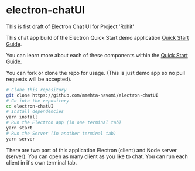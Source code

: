 # electron-chatUI
This is fist draft of Electron Chat UI for Project 'Rohit'

This chat app build of the Electron Quick Start demo application [Quick Start Guide](http://electron.atom.io/docs/tutorial/quick-start).

You can learn more about each of these components within the [Quick Start Guide](http://electron.atom.io/docs/tutorial/quick-start).

You can fork or clone the repo for usage. (This is just demo app so no pull requests will be accepted).

```bash
# Clone this repository
git clone https://github.com/mmehta-navomi/electron-chatUI
# Go into the repository
cd electron-chatUI
# Install dependencies
yarn install
# Run the Electron app (in one terminal tab)
yarn start
# Run the Server (in another terminal tab)
yarn server
```

There are two part of this application Electron (client) and Node server (server). You can open as many client as you like to chat. You can run each client in it's own terminal tab.
